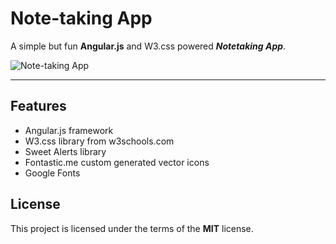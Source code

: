# Note-taking App

A simple but fun **Angular.js** and W3.css powered **_Notetaking App_**.

![Note-taking App](http://ryanhunter.org/portfolio/notesapp/thumb_notesapp.jpg)

---

## Features
- Angular.js framework
- W3.css library from w3schools.com
- Sweet Alerts library
- Fontastic.me custom generated vector icons
- Google Fonts


## License

This project is licensed under the terms of the **MIT** license.
